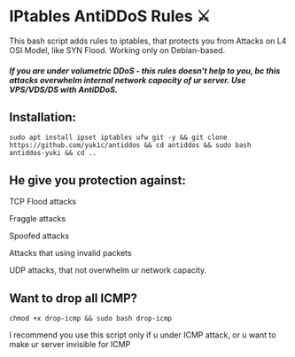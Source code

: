 # IPtables AntiDDoS Rules ⚔️
This bash script adds rules to iptables, that protects you from Attacks on L4 OSI Model, like SYN Flood. Working only on Debian-based.
##### If you are under volumetric DDoS - this rules doesn't help to you, bc this attacks overwhelm internal network capacity of ur server. Use VPS/VDS/DS with AntiDDoS.

## Installation:
```
sudo apt install ipset iptables ufw git -y && git clone https://github.com/yuk1c/antiddos && cd antiddos && sudo bash antiddos-yuki && cd ..
```

## He give you protection against:

TCP Flood attacks

Fraggle attacks

Spoofed attacks

Attacks that using invalid packets

UDP attacks, that not overwhelm ur network capacity.


## Want to drop all ICMP?
```
chmod +x drop-icmp && sudo bash drop-icmp
```

I recommend you use this script only if u under ICMP attack, or u want to make ur server invisible for ICMP
